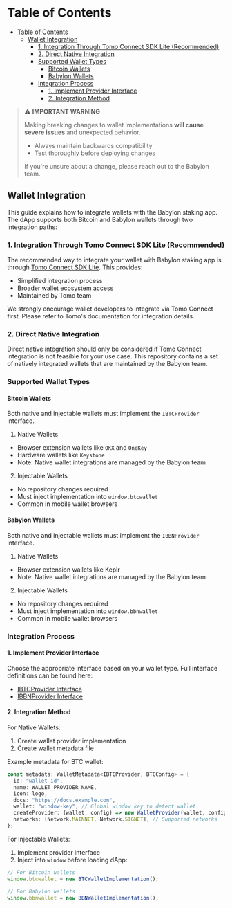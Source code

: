 # Table of Contents

- [Table of Contents](#table-of-contents)
  - [Wallet Integration](#wallet-integration)
    - [1. Integration Through Tomo Connect SDK Lite (Recommended)](#1-integration-through-tomo-connect-sdk-lite-recommended)
    - [2. Direct Native Integration](#2-direct-native-integration)
    - [Supported Wallet Types](#supported-wallet-types)
      - [Bitcoin Wallets](#bitcoin-wallets)
      - [Babylon Wallets](#babylon-wallets)
    - [Integration Process](#integration-process)
      - [1. Implement Provider Interface](#1-implement-provider-interface)
      - [2. Integration Method](#2-integration-method)

> ⚠️ **IMPORTANT WARNING**
>
> Making breaking changes to wallet implementations **will cause severe issues**
> and unexpected behavior.
>
> - Always maintain backwards compatibility
> - Test thoroughly before deploying changes
>
> If you're unsure about a change, please reach out to the Babylon team.

## Wallet Integration

This guide explains how to integrate wallets with the Babylon staking app. The
dApp supports both Bitcoin and Babylon wallets through two integration paths:

### 1. Integration Through Tomo Connect SDK Lite (Recommended)

The recommended way to integrate your wallet with Babylon staking app is through
[Tomo Connect SDK Lite](https://docs.tomo.inc/tomo-sdk/tomo-connect-sdk-lite).
This provides:

- Simplified integration process
- Broader wallet ecosystem access
- Maintained by Tomo team

We strongly encourage wallet developers to integrate via Tomo Connect first.
Please refer to Tomo's documentation for integration details.

### 2. Direct Native Integration

Direct native integration should only be considered if Tomo Connect integration
is not feasible for your use case. This repository contains a set of natively
integrated wallets that are maintained by the Babylon team.

### Supported Wallet Types

#### Bitcoin Wallets

Both native and injectable wallets must implement the `IBTCProvider` interface.

1. Native Wallets

- Browser extension wallets like `OKX` and `OneKey`
- Hardware wallets like `Keystone`
- Note: Native wallet integrations are managed by the Babylon team

2. Injectable Wallets

- No repository changes required
- Must inject implementation into `window.btcwallet`
- Common in mobile wallet browsers

#### Babylon Wallets

Both native and injectable wallets must implement the `IBBNProvider` interface.

1. Native Wallets

- Browser extension wallets like Keplr
- Note: Native wallet integrations are managed by the Babylon team

2. Injectable Wallets

- No repository changes required
- Must inject implementation into `window.bbnwallet`
- Common in mobile wallet browsers

### Integration Process

#### 1. Implement Provider Interface

Choose the appropriate interface based on your wallet type. Full interface
definitions can be found here:

- [IBTCProvider Interface](../src/core/types.ts#L135)
- [IBBNProvider Interface](../src/core/types.ts#L218)

#### 2. Integration Method

For Native Wallets:

1. Create wallet provider implementation
2. Create wallet metadata file

Example metadata for BTC wallet:

```ts
const metadata: WalletMetadata<IBTCProvider, BTCConfig> = {
  id: "wallet-id",
  name: WALLET_PROVIDER_NAME,
  icon: logo,
  docs: "https://docs.example.com",
  wallet: "window-key", // Global window key to detect wallet
  createProvider: (wallet, config) => new WalletProvider(wallet, config),
  networks: [Network.MAINNET, Network.SIGNET], // Supported networks
};
```

For Injectable Wallets:

1. Implement provider interface
2. Inject into `window` before loading dApp:

```ts
// For Bitcoin wallets
window.btcwallet = new BTCWalletImplementation();

// For Babylon wallets
window.bbnwallet = new BBNWalletImplementation();
```
